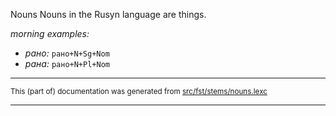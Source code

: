 Nouns
Nouns in the Rusyn language are things.

*morning examples:*
* *рано:* `рано+N+Sg+Nom`
* *рана:* `рано+N+Pl+Nom`

* * *

<small>This (part of) documentation was generated from [src/fst/stems/nouns.lexc](https://github.com/giellalt/lang-rue/blob/main/src/fst/stems/nouns.lexc)</small>

---

